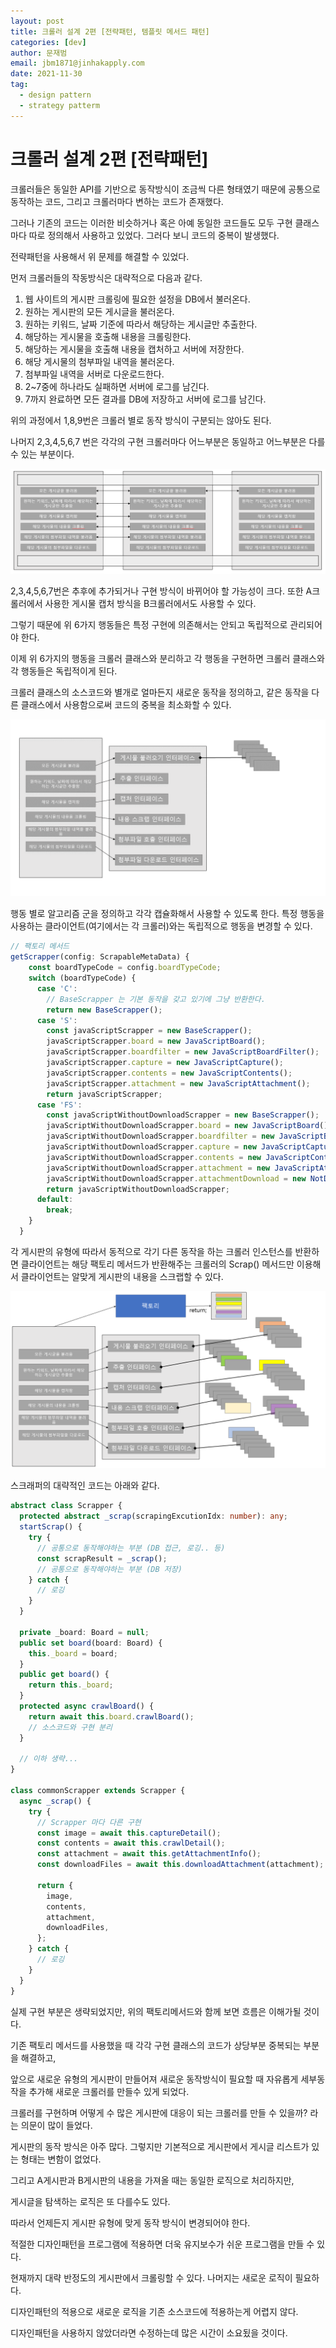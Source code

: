 ```yaml
---
layout: post
title: 크롤러 설계 2편 [전략패턴, 템플릿 메서드 패턴]
categories: [dev]
author: 문재범
email: jbm1871@jinhakapply.com
date: 2021-11-30
tag:
  - design pattern
  - strategy patterm
---
```


<!-- @format -->

# 크롤러 설계 2편 [전략패턴]

크롤러들은 동일한 API를 기반으로 동작방식이 조금씩 다른 형태였기 때문에 공통으로 동작하는 코드, 그리고 크롤러마다 변하는 코드가 존재했다.

그러나 기존의 코드는 이러한 비슷하거나 혹은 아예 동일한 코드들도 모두 구현 클래스마다 따로 정의해서 사용하고 있었다. 그러다 보니 코드의 중복이 발생했다.

전략패턴을 사용해서 위 문제를 해결할 수 있었다.

먼저 크롤러들의 작동방식은 대략적으로 다음과 같다.

1. 웹 사이트의 게시판 크롤링에 필요한 설정을 DB에서 불러온다.
2. 원하는 게시판의 모든 게시글을 불러온다.
3. 원하는 키워드, 날짜 기준에 따라서 해당하는 게시글만 추출한다.
4. 해당하는 게시물을 호출해 내용을 크롤링한다.
5. 해당하는 게시물을 호출해 내용을 캡처하고 서버에 저장한다.
6. 해당 게시물의 첨부파일 내역을 불러온다.
7. 첨부파일 내역을 서버로 다운로드한다.
8. 2~7중에 하나라도 실패하면 서버에 로그를 남긴다.
9. 7까지 완료하면 모든 결과를 DB에 저장하고 서버에 로그를 남긴다.

위의 과정에서 1,8,9번은 크롤러 별로 동작 방식이 구분되는 않아도 된다.

나머지 2,3,4,5,6,7 번은 각각의 구현 크롤러마다 어느부분은 동일하고 어느부분은 다를수 있는 부분이다.

![process2](/assets/img/posts/dev/2021-10-30-desgin-crawler-2/process2.png)

2,3,4,5,6,7번은 추후에 추가되거나 구현 방식이 바뀌어야 할 가능성이 크다. 또한 A크롤러에서 사용한 게시물 캡처 방식을 B크롤러에서도 사용할 수 있다.

그렇기 때문에 위 6가지 행동들은 특정 구현에 의존해서는 안되고 독립적으로 관리되어야 한다.

이제 위 6가지의 행동을 크롤러 클래스와 분리하고 각 행동을 구현하면 크롤러 클래스와 각 행동들은 독립적이게 된다.

크롤러 클래스의 소스코드와 별개로 얼마든지 새로운 동작을 정의하고, 같은 동작을 다른 클래스에서 사용함으로써 코드의 중복을 최소화할 수 있다.

![](/assets/img/posts/dev/2021-10-30-desgin-crawler-2/strategy.png)

행동 별로 알고리즘 군을 정의하고 각각 캡슐화해서 사용할 수 있도록 한다. 특정 행동을 사용하는 클라이언트(여기에서는 각 크롤러)와는 독립적으로 행동을 변경할 수 있다.

```typescript
// 팩토리 메서드
getScrapper(config: ScrapableMetaData) {
    const boardTypeCode = config.boardTypeCode;
    switch (boardTypeCode) {
      case 'C':
        // BaseScrapper 는 기본 동작을 갖고 있기에 그냥 반환한다.
        return new BaseScrapper();
      case 'S':
        const javaScriptScrapper = new BaseScrapper();
        javaScriptScrapper.board = new JavaScriptBoard();
        javaScriptScrapper.boardfilter = new JavaScriptBoardFilter();
        javaScriptScrapper.capture = new JavaScriptCapture();
        javaScriptScrapper.contents = new JavaScriptContents();
        javaScriptScrapper.attachment = new JavaScriptAttachment();
        return javaScriptScrapper;
      case 'FS':
        const javaScriptWithoutDownloadScrapper = new BaseScrapper();
        javaScriptWithoutDownloadScrapper.board = new JavaScriptBoard();
        javaScriptWithoutDownloadScrapper.boardfilter = new JavaScriptBoardFilter();
        javaScriptWithoutDownloadScrapper.capture = new JavaScriptCapture();
        javaScriptWithoutDownloadScrapper.contents = new JavaScriptContents();
        javaScriptWithoutDownloadScrapper.attachment = new JavaScriptAttachment();
        javaScriptWithoutDownloadScrapper.attachmentDownload = new NotDownload();
        return javaScriptWithoutDownloadScrapper;
      default:
        break;
    }
  }

```

각 게시판의 유형에 따라서 동적으로 각기 다른 동작을 하는 크롤러 인스턴스를 반환하면 클라이언트는 해당 팩토리 메서드가 반환해주는 크롤러의 Scrap() 메서드만 이용해서 클라이언트는 알맞게 게시판의 내용을 스크랩할 수 있다.

![](/assets/img/posts/dev/2021-10-30-desgin-crawler-2/final-process.png)

스크래퍼의 대략적인 코드는 아래와 같다.

```typescript
abstract class Scrapper {
  protected abstract _scrap(scrapingExcutionIdx: number): any;
  startScrap() {
    try {
      // 공통으로 동작해야하는 부분 (DB 접근, 로깅.. 등)
      const scrapResult = _scrap();
      // 공통으로 동작해야하는 부분 (DB 저장)
    } catch {
      // 로깅
    }
  }

  private _board: Board = null;
  public set board(board: Board) {
    this._board = board;
  }
  public get board() {
    return this._board;
  }
  protected async crawlBoard() {
    return await this.board.crawlBoard();
    // 소스코드와 구현 분리
  }

  // 이하 생략...
}

class commonScrapper extends Scrapper {
  async _scrap() {
    try {
      // Scrapper 마다 다른 구현
      const image = await this.captureDetail();
      const contents = await this.crawlDetail();
      const attachment = await this.getAttachmentInfo();
      const downloadFiles = await this.downloadAttachment(attachment);

      return {
        image,
        contents,
        attachment,
        downloadFiles,
      };
    } catch {
      // 로깅
    }
  }
}
```

실제 구현 부분은 생략되었지만, 위의 팩토리메서드와 함께 보면 흐름은 이해가될 것이다.

기존 팩토리 메서드를 사용했을 때 각각 구현 클래스의 코드가 상당부분 중복되는 부분을 해결하고,

앞으로 새로운 유형의 게시판이 만들어져 새로운 동작방식이 필요할 때 자유롭게 세부동작을 추가해 새로운 크롤러를 만들수 있게 되었다.

크롤러를 구현하며 어떻게 수 많은 게시판에 대응이 되는 크롤러를 만들 수 있을까? 라는 의문이 많이 들었다.

게시판의 동작 방식은 아주 많다. 그렇지만 기본적으로 게시판에서 게시글 리스트가 있는 형태는 변함이 없었다.

그리고 A게시판과 B게시판의 내용을 가져올 때는 동일한 로직으로 처리하지만,

게시글을 탐색하는 로직은 또 다를수도 있다.

따라서 언제든지 게시판 유형에 맞게 동작 방식이 변경되어야 한다.

적절한 디자인패턴을 프로그램에 적용하면 더욱 유지보수가 쉬운 프로그램을 만들 수 있다.

현재까지 대략 반정도의 게시판에서 크롤링할 수 있다. 나머지는 새로운 로직이 필요하다.

디자인패턴의 적용으로 새로운 로직을 기존 소스코드에 적용하는게 어렵지 않다.

디자인패턴을 사용하지 않았더라면 수정하는데 많은 시간이 소요됬을 것이다.
